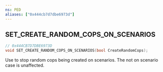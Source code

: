 ```yaml
---
ns: PED
aliases: ["0x444cb7d7dbe6973d"]
---
```

## SET_CREATE_RANDOM_COPS_ON_SCENARIOS

```c
// 0x444CB7D7DBE6973D
void SET_CREATE_RANDOM_COPS_ON_SCENARIOS(bool CreateRandomCops);
```

Use to stop random cops being created on scenarios. The not on scenario case is unaffected.

